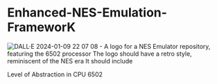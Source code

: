 # Enhanced-NES-Emulation-FrameworK

![DALL·E 2024-01-09 22 07 08 - A logo for a NES Emulator repository, featuring the 6502 processor  The logo should have a retro style, reminiscent of the NES era  It should include ](https://github.com/dwipddalal/Enhanced-NES-Emulation-Framework/assets/91228207/01482431-ebb0-4d21-a07b-861c8d64bb72)


Level of Abstraction in CPU 6502

